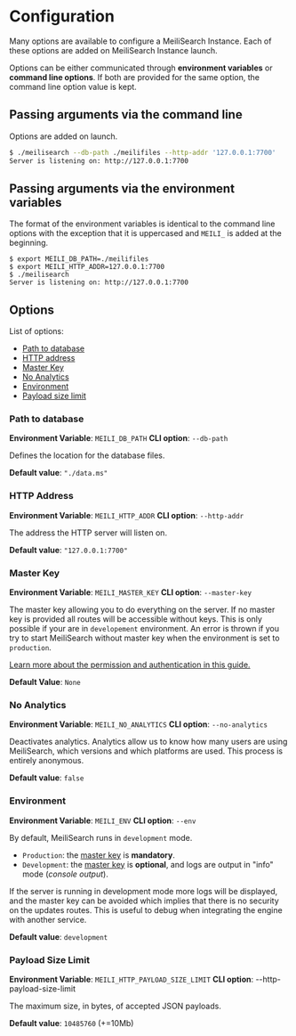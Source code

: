 # Configuration

Many options are available to configure a MeiliSearch Instance. Each of these options are added on MeiliSearch Instance launch.

Options can be either communicated through **environment variables** or **command line options**. If both are provided for the same option, the command line option value is kept.

## Passing arguments via the command line

Options are added on launch.

```bash
$ ./meilisearch --db-path ./meilifiles --http-addr '127.0.0.1:7700'
Server is listening on: http://127.0.0.1:7700
```

## Passing arguments via the environment variables

The format of the environment variables is identical to the command line options with the exception that it is uppercased and `MEILI_` is added at the beginning.

```
$ export MEILI_DB_PATH=./meilifiles
$ export MEILI_HTTP_ADDR=127.0.0.1:7700
$ ./meilisearch
Server is listening on: http://127.0.0.1:7700
```

## Options

List of options:

- [Path to database](/guides/advanced_guides/configuration.md#path-to-database)
- [HTTP address](/guides/advanced_guides/configuration.md#http-address)
- [Master Key](/guides/advanced_guides/configuration.md#master-key)
- [No Analytics](/guides/advanced_guides/configuration.md#no-analytics)
- [Environment](/guides/advanced_guides/configuration.md#environment)
- [Payload size limit](/guides/advanced_guides/configuration.md#payload-size-limit)

### Path to database

**Environment Variable**: `MEILI_DB_PATH`
**CLI option**: `--db-path`

Defines the location for the database files.

**Default value**: `"./data.ms"`

### HTTP Address

**Environment Variable**: `MEILI_HTTP_ADDR`
**CLI option**: `--http-addr`

The address the HTTP server will listen on.

**Default value**: `"127.0.0.1:7700"`

### Master Key

**Environment Variable**: `MEILI_MASTER_KEY`
**CLI option**: `--master-key`

The master key allowing you to do everything on the server. If no master key is provided all routes will be accessible without keys. This is only possible if your are in `developement` environment. An error is thrown if you try to start MeiliSearch without master key when the environment is set to `production`.

[Learn more about the permission and authentication in this guide.](/guides/advanced_guides/authentication.md)

**Default Value**: `None`

### No Analytics

**Environment Variable**: `MEILI_NO_ANALYTICS`
**CLI option**: `--no-analytics`

Deactivates analytics. Analytics allow us to know how many users are using MeiliSearch, which versions and which platforms are used. This process is entirely anonymous.

**Default value**: `false`

### Environment

**Environment Variable**: `MEILI_ENV`
**CLI option**: `--env`

By default, MeiliSearch runs in `development` mode.

- `Production`: the [master key](/guides/advanced_guides/authentication.md) is **mandatory**.
- `Development`: the [master key](/guides/advanced_guides/authentication.md) is **optional**, and logs are output in "info" mode (_console output_).

If the server is running in development mode more logs will be displayed, and the master key can be avoided which implies that there is no security on the updates routes.
This is useful to debug when integrating the engine with another service.

**Default value**: `development`

### Payload Size Limit

**Environment Variable**: `MEILI_HTTP_PAYLOAD_SIZE_LIMIT`
**CLI option**: --http-payload-size-limit

The maximum size, in bytes, of accepted JSON payloads.

**Default value**: `10485760` (+=10Mb)
